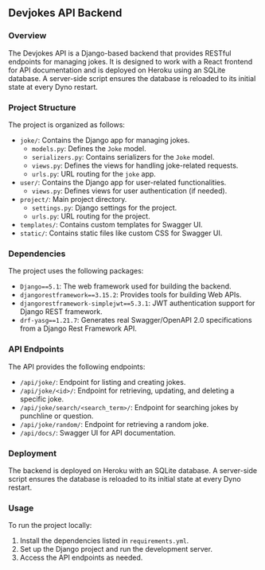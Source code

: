 ## Devjokes API Backend

### Overview

The Devjokes API is a Django-based backend that provides RESTful endpoints for managing jokes. It is designed to work with a React frontend
for API documentation and is deployed on Heroku using an SQLite database. A server-side script ensures the database is reloaded to its
initial state at every Dyno restart.

### Project Structure

The project is organized as follows:

- `joke/`: Contains the Django app for managing jokes.
    - `models.py`: Defines the `Joke` model.
    - `serializers.py`: Contains serializers for the `Joke` model.
    - `views.py`: Defines the views for handling joke-related requests.
    - `urls.py`: URL routing for the `joke` app.
- `user/`: Contains the Django app for user-related functionalities.
    - `views.py`: Defines views for user authentication (if needed).
- `project/`: Main project directory.
    - `settings.py`: Django settings for the project.
    - `urls.py`: URL routing for the project.
- `templates/`: Contains custom templates for Swagger UI.
- `static/`: Contains static files like custom CSS for Swagger UI.

### Dependencies

The project uses the following packages:

- `Django==5.1`: The web framework used for building the backend.
- `djangorestframework==3.15.2`: Provides tools for building Web APIs.
- `djangorestframework-simplejwt==5.3.1`: JWT authentication support for Django REST framework.
- `drf-yasg==1.21.7`: Generates real Swagger/OpenAPI 2.0 specifications from a Django Rest Framework API.

### API Endpoints

The API provides the following endpoints:

- `/api/joke/`: Endpoint for listing and creating jokes.
- `/api/joke/<id>/`: Endpoint for retrieving, updating, and deleting a specific joke.
- `/api/joke/search/<search_term>/`: Endpoint for searching jokes by punchline or question.
- `/api/joke/random/`: Endpoint for retrieving a random joke.
- `/api/docs/`: Swagger UI for API documentation.

### Deployment

The backend is deployed on Heroku with an SQLite database. A server-side script ensures the database is reloaded to its initial state at
every Dyno restart.

### Usage

To run the project locally:

1. Install the dependencies listed in `requirements.yml`.
2. Set up the Django project and run the development server.
3. Access the API endpoints as needed.

